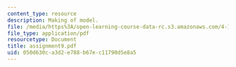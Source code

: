 ```yaml
---
content_type: resource
description: Making of model.
file: /media/https%3A/open-learning-course-data-rc.s3.amazonaws.com/4-125a-architecture-studio-building-in-landscapes-fall-2005/050d630ca3d2e788b67ec11790d5e8a5_assignment9.pdf
file_type: application/pdf
resourcetype: Document
title: assignment9.pdf
uid: 050d630c-a3d2-e788-b67e-c11790d5e8a5
---
```

